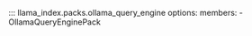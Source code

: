 ::: llama_index.packs.ollama_query_engine
    options:
      members:
        - OllamaQueryEnginePack
